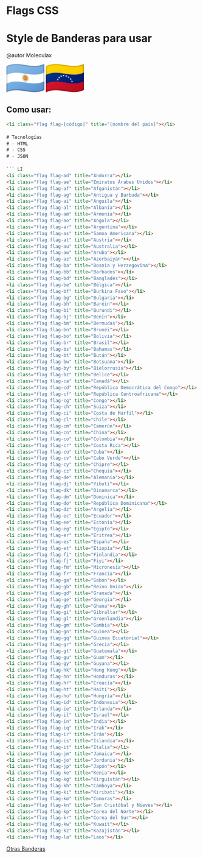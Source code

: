 # Flags CSS

# Style de Banderas para usar
@autor Moleculax 


<img src="flags/ar.png" alt="Bandera de Argentina" width="100">
<img src="flags/ve.png" alt="Bandera de Venezuela" width="100">

## Como usar:
```html
<li class="flag flag-[código]" title="[nombre del país]"></li>

# Tecnologías
# - HTML
# - CSS
# - JSON

``` LI
<li class="flag flag-ad" title="Andorra"></li>
<li class="flag flag-ae" title="Emiratos Árabes Unidos"></li>
<li class="flag flag-af" title="Afganistán"></li>
<li class="flag flag-ag" title="Antigua y Barbuda"></li>
<li class="flag flag-ai" title="Anguila"></li>
<li class="flag flag-al" title="Albania"></li>
<li class="flag flag-am" title="Armenia"></li>
<li class="flag flag-ao" title="Angola"></li>
<li class="flag flag-ar" title="Argentina"></li>
<li class="flag flag-as" title="Samoa Americana"></li>
<li class="flag flag-at" title="Austria"></li>
<li class="flag flag-au" title="Australia"></li>
<li class="flag flag-aw" title="Aruba"></li>
<li class="flag flag-az" title="Azerbaiyán"></li>
<li class="flag flag-ba" title="Bosnia y Herzegovina"></li>
<li class="flag flag-bb" title="Barbados"></li>
<li class="flag flag-bd" title="Bangladés"></li>
<li class="flag flag-be" title="Bélgica"></li>
<li class="flag flag-bf" title="Burkina Faso"></li>
<li class="flag flag-bg" title="Bulgaria"></li>
<li class="flag flag-bh" title="Baréin"></li>
<li class="flag flag-bi" title="Burundi"></li>
<li class="flag flag-bj" title="Benín"></li>
<li class="flag flag-bm" title="Bermudas"></li>
<li class="flag flag-bn" title="Brunéi"></li>
<li class="flag flag-bo" title="Bolivia"></li>
<li class="flag flag-br" title="Brasil"></li>
<li class="flag flag-bs" title="Bahamas"></li>
<li class="flag flag-bt" title="Bután"></li>
<li class="flag flag-bw" title="Botsuana"></li>
<li class="flag flag-by" title="Bielorrusia"></li>
<li class="flag flag-bz" title="Belice"></li>
<li class="flag flag-ca" title="Canadá"></li>
<li class="flag flag-cd" title="República Democrática del Congo"></li>
<li class="flag flag-cf" title="República Centroafricana"></li>
<li class="flag flag-cg" title="Congo"></li>
<li class="flag flag-ch" title="Suiza"></li>
<li class="flag flag-ci" title="Costa de Marfil"></li>
<li class="flag flag-cl" title="Chile"></li>
<li class="flag flag-cm" title="Camerún"></li>
<li class="flag flag-cn" title="China"></li>
<li class="flag flag-co" title="Colombia"></li>
<li class="flag flag-cr" title="Costa Rica"></li>
<li class="flag flag-cu" title="Cuba"></li>
<li class="flag flag-cv" title="Cabo Verde"></li>
<li class="flag flag-cy" title="Chipre"></li>
<li class="flag flag-cz" title="Chequia"></li>
<li class="flag flag-de" title="Alemania"></li>
<li class="flag flag-dj" title="Yibuti"></li>
<li class="flag flag-dk" title="Dinamarca"></li>
<li class="flag flag-dm" title="Dominica"></li>
<li class="flag flag-do" title="República Dominicana"></li>
<li class="flag flag-dz" title="Argelia"></li>
<li class="flag flag-ec" title="Ecuador"></li>
<li class="flag flag-ee" title="Estonia"></li>
<li class="flag flag-eg" title="Egipto"></li>
<li class="flag flag-er" title="Eritrea"></li>
<li class="flag flag-es" title="España"></li>
<li class="flag flag-et" title="Etiopía"></li>
<li class="flag flag-fi" title="Finlandia"></li>
<li class="flag flag-fj" title="Fiyi"></li>
<li class="flag flag-fm" title="Micronesia"></li>
<li class="flag flag-fr" title="Francia"></li>
<li class="flag flag-ga" title="Gabón"></li>
<li class="flag flag-gb" title="Reino Unido"></li>
<li class="flag flag-gd" title="Granada"></li>
<li class="flag flag-ge" title="Georgia"></li>
<li class="flag flag-gh" title="Ghana"></li>
<li class="flag flag-gi" title="Gibraltar"></li>
<li class="flag flag-gl" title="Groenlandia"></li>
<li class="flag flag-gm" title="Gambia"></li>
<li class="flag flag-gn" title="Guinea"></li>
<li class="flag flag-gq" title="Guinea Ecuatorial"></li>
<li class="flag flag-gr" title="Grecia"></li>
<li class="flag flag-gt" title="Guatemala"></li>
<li class="flag flag-gu" title="Guam"></li>
<li class="flag flag-gy" title="Guyana"></li>
<li class="flag flag-hk" title="Hong Kong"></li>
<li class="flag flag-hn" title="Honduras"></li>
<li class="flag flag-hr" title="Croacia"></li>
<li class="flag flag-ht" title="Haití"></li>
<li class="flag flag-hu" title="Hungría"></li>
<li class="flag flag-id" title="Indonesia"></li>
<li class="flag flag-ie" title="Irlanda"></li>
<li class="flag flag-il" title="Israel"></li>
<li class="flag flag-in" title="India"></li>
<li class="flag flag-iq" title="Irak"></li>
<li class="flag flag-ir" title="Irán"></li>
<li class="flag flag-is" title="Islandia"></li>
<li class="flag flag-it" title="Italia"></li>
<li class="flag flag-jm" title="Jamaica"></li>
<li class="flag flag-jo" title="Jordania"></li>
<li class="flag flag-jp" title="Japón"></li>
<li class="flag flag-ke" title="Kenia"></li>
<li class="flag flag-kg" title="Kirguistán"></li>
<li class="flag flag-kh" title="Camboya"></li>
<li class="flag flag-ki" title="Kiribati"></li>
<li class="flag flag-km" title="Comoras"></li>
<li class="flag flag-kn" title="San Cristóbal y Nieves"></li>
<li class="flag flag-kp" title="Corea del Norte"></li>
<li class="flag flag-kr" title="Corea del Sur"></li>
<li class="flag flag-kw" title="Kuwait"></li>
<li class="flag flag-kz" title="Kazajistán"></li>
<li class="flag flag-la" title="Laos"></li>
```

[Otras Banderas](https://flagcdn.com/80x60.zip)
